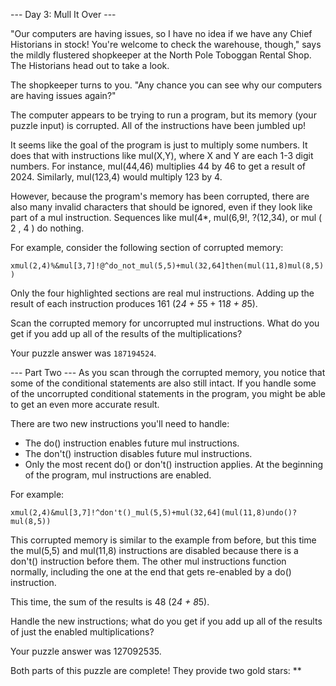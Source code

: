 --- Day 3: Mull It Over ---

"Our computers are having issues, so I have no idea if we have any Chief
Historians in stock! You're welcome to check the warehouse, though," says the
mildly flustered shopkeeper at the North Pole Toboggan Rental Shop. The
Historians head out to take a look.

The shopkeeper turns to you. "Any chance you can see why our computers are
having issues again?"

The computer appears to be trying to run a program, but its memory (your puzzle
input) is corrupted. All of the instructions have been jumbled up!

It seems like the goal of the program is just to multiply some numbers. It does
that with instructions like mul(X,Y), where X and Y are each 1-3 digit numbers.
For instance, mul(44,46) multiplies 44 by 46 to get a result of 2024. Similarly,
mul(123,4) would multiply 123 by 4.

However, because the program's memory has been corrupted, there are also many
invalid characters that should be ignored, even if they look like part of a mul
instruction. Sequences like mul(4*, mul(6,9!, ?(12,34), or mul ( 2 , 4 ) do
nothing.

For example, consider the following section of corrupted memory:

`xmul(2,4)%&mul[3,7]!@^do_not_mul(5,5)+mul(32,64]then(mul(11,8)mul(8,5))`

Only the four highlighted sections are real mul instructions. Adding up the
result of each instruction produces 161 (2*4 + 5*5 + 11*8 + 8*5).

Scan the corrupted memory for uncorrupted mul instructions. What do you get if
you add up all of the results of the multiplications?

Your puzzle answer was `187194524`.

--- Part Two ---
As you scan through the corrupted memory, you notice that some of the
conditional statements are also still intact. If you handle some of the
uncorrupted conditional statements in the program, you might be able to get an
even more accurate result.

There are two new instructions you'll need to handle:

* The do() instruction enables future mul instructions.
* The don't() instruction disables future mul instructions.
* Only the most recent do() or don't() instruction applies. At the beginning of
  the program, mul instructions are enabled.

For example:

`xmul(2,4)&mul[3,7]!^don't()_mul(5,5)+mul(32,64](mul(11,8)undo()?mul(8,5))`

This corrupted memory is similar to the example from before, but this time the
mul(5,5) and mul(11,8) instructions are disabled because there is a don't()
instruction before them. The other mul instructions function normally, including
the one at the end that gets re-enabled by a do() instruction.

This time, the sum of the results is 48 (2*4 + 8*5).

Handle the new instructions; what do you get if you add up all of the results of
just the enabled multiplications?

Your puzzle answer was 127092535.

Both parts of this puzzle are complete! They provide two gold stars: **
